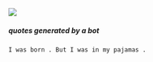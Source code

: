 ![](https://komarev.com/ghpvc/?username=NinaM31&color=78b6c2)

##### quotes generated by a bot
<!-- fluff starts -->
```
I was born . But I was in my pajamas . 
```
<!-- fluff ends -->
